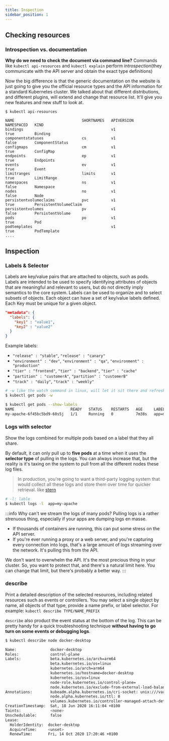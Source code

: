 ```yaml
---
title: Inspection
sidebar_position: 1
---
```


## Checking resources

### Introspection vs. documentation

**Why do we need to check the document via command line?**
Commands like `kubectl api-resources` and `kubectl explain` perform *introspection*(they communicate with the API server and obtain the exact type definitions)

Now the big difference is that the generic documentation on the website is just going to give you the official resource types and the API information for a standard Kubernetes cluster. We talked about that different distributions, and different plugins, will extend and change that resource list. It'll give you new features and new stuff to look at.

```
$ kubectl api-resources

NAME                              SHORTNAMES   APIVERSION                             NAMESPACED   KIND
bindings                                       v1                                     true         Binding
componentstatuses                 cs           v1                                     false        ComponentStatus
configmaps                        cm           v1                                     true         ConfigMap
endpoints                         ep           v1                                     true         Endpoints
events                            ev           v1                                     true         Event
limitranges                       limits       v1                                     true         LimitRange
namespaces                        ns           v1                                     false        Namespace
nodes                             no           v1                                     false        Node
persistentvolumeclaims            pvc          v1                                     true         PersistentVolumeClaim
persistentvolumes                 pv           v1                                     false        PersistentVolume
pods                              po           v1                                     true         Pod
podtemplates                                   v1                                     true         PodTemplate
....
```


## Inspection

### Labels & Selector

Labels are key/value pairs that are attached to objects, such as pods. Labels are intended to be used to specify identifying attributes of objects that are meaningful and relevant to users, but do not directly imply semantics to the core system. Labels can be used to organize and to select subsets of objects. Each object can have a set of key/value labels defined. Each Key must be unique for a given object.

```json
"metadata": {
  "labels": {
    "key1" : "value1",
    "key2" : "value2"
  }
}
```

Example labels:
- `"release" : "stable"`, `"release" : "canary"`
- `"environment" : "dev"`, `"environment" : "qa"`, `"environment" : "production"`
- `"tier" : "frontend"`, `"tier" : "backend"`, `"tier" : "cache"`
- `"partition" : "customerA"`, `"partition" : "customerB"`
- `"track" : "daily"`, `"track" : "weekly"`

```bash
# -w like the watch command in linux, will let it sit there and refresh every few seconds.
$ kubectl get pods -w

$ kubectl get pods --show-labels   
NAME                         READY   STATUS    RESTARTS   AGE     LABELS
my-apache-6f45bc5bd9-68s5j   1/1     Running   0          7m38s   app=my-apache,pod-template-hash=6f45bc5bd9
```

### Logs with selector

Show the logs combined for multiple pods based on a label that they all share.

By default, it can only pull up to **five pods** at a time when it uses the **selector type** of pulling in the logs. You can always increase that, but the reality is it's taxing on the system to pull from all the different nodes these log files. 

> In production, you're going to want a third-party logging system that would collect all these logs and store them over time for quicker retrieval. like [stern](https://github.com/wercker/stern) 

```bash
# -l: lable
$ kubectl logs -l  app=my-apache
```

:::info Why can't we stream the logs of many pods?
Pulling logs is a rather strenuous thing, especially if your apps are dumping logs en masse. 

- If thousands of containers are running, this can put some stress on the API server.
- If you're ever running a proxy or a web server, and you're capturing every connection into logs, that's a large amount of logs streaming over the network. It's pulling this from the API.

We don't want to overwhelm the API. It's the most precious thing in your cluster. So, you want to protect that, and there's a natural limit here. You can change that limit, but there's probably a better way.
:::


### describe

Print a detailed description of the selected resources, including related resources such as events or controllers. You may select a single object by name, all objects of that type, provide a name prefix, or label selector. For example: `kubectl describe TYPE/NAME_PREFIX`

`describe` also product the event status at the bottom of the log. This can be pretty handy for a quick troubleshooting technique **without having to go turn on some events or debugging logs**.

```bash
$ kubectl describe node docker-desktop

Name:               docker-desktop
Roles:              control-plane
Labels:             beta.kubernetes.io/arch=arm64
                    beta.kubernetes.io/os=linux
                    kubernetes.io/arch=arm64
                    kubernetes.io/hostname=docker-desktop
                    kubernetes.io/os=linux
                    node-role.kubernetes.io/control-plane=
                    node.kubernetes.io/exclude-from-external-load-balancers=
Annotations:        kubeadm.alpha.kubernetes.io/cri-socket: unix:///var/run/cri-dockerd.sock
                    node.alpha.kubernetes.io/ttl: 0
                    volumes.kubernetes.io/controller-managed-attach-detach: true
CreationTimestamp:  Sat, 18 Jun 2020 16:11:04 +0100
Taints:             <none>
Unschedulable:      false
Lease:
  HolderIdentity:  docker-desktop
  AcquireTime:     <unset>
  RenewTime:       Fri, 14 Oct 2020 17:20:46 +0100
```




